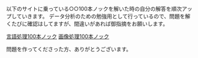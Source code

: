 以下のサイトに乗っている○○100本ノックを解いた時の自分の解答を順次アップしていきます。
データ分析のための勉強用として行っているので、問題を解くたびに確認はしてますが、間違いがあれば御指摘をお願いします。

[言語処理100本ノック](https://nlp100.github.io/ja/)
[画像処理100本ノック](https://qiita.com/yoyoyo_/items/2ef53f47f87dcf5d1e14)

問題を作ってくださった方、ありがとうございます。
